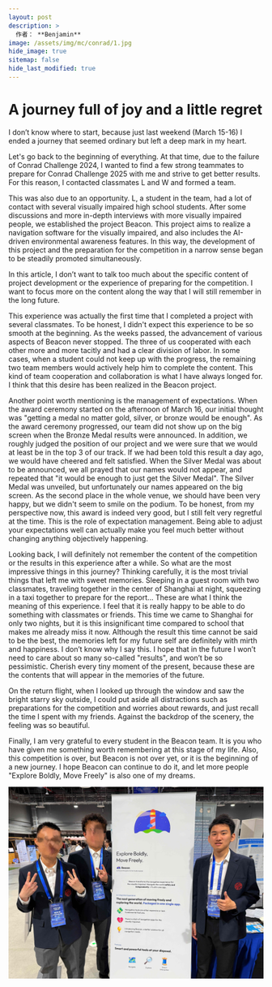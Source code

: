 ```yaml
---
layout: post
description: >
  作者： **Benjamin**
image: /assets/img/mc/conrad/1.jpg
hide_image: true
sitemap: false
hide_last_modified: true
---
```


# A journey full of joy and a little regret

I don’t know where to start, because just last weekend (March 15-16) I ended a journey that seemed ordinary but left a deep mark in my heart.

Let's go back to the beginning of everything. At that time, due to the failure of Conrad Challenge 2024, I wanted to find a few strong teammates to prepare for Conrad Challenge 2025 with me and strive to get better results. For this reason, I contacted classmates L and W and formed a team.

This was also due to an opportunity. L, a student in the team, had a lot of contact with several visually impaired high school students. After some discussions and more in-depth interviews with more visually impaired people, we established the project Beacon. This project aims to realize a navigation software for the visually impaired, and also includes the AI-driven environmental awareness features. In this way, the development of this project and the preparation for the competition in a narrow sense began to be steadily promoted simultaneously.

In this article, I don’t want to talk too much about the specific content of project development or the experience of preparing for the competition. I want to focus more on the content along the way that I will still remember in the long future.

This experience was actually the first time that I completed a project with several classmates. To be honest, I didn't expect this experience to be so smooth at the beginning. As the weeks passed, the advancement of various aspects of Beacon never stopped. The three of us cooperated with each other more and more tacitly and had a clear division of labor. In some cases, when a student could not keep up with the progress, the remaining two team members would actively help him to complete the content. This kind of team cooperation and collaboration is what I have always longed for. I think that this desire has been realized in the Beacon project.

Another point worth mentioning is the management of expectations. When the award ceremony started on the afternoon of March 16, our initial thought was "getting a medal no matter gold, silver, or bronze would be enough". As the award ceremony progressed, our team did not show up on the big screen when the Bronze Medal results were announced. In addition, we roughly judged the position of our project and we were sure that we would at least be in the top 3 of our track. If we had been told this result a day ago, we would have cheered and felt satisfied. When the Silver Medal was about to be announced, we all prayed that our names would not appear, and repeated that "it would be enough to just get the Silver Medal". The Silver Medal was unveiled, but unfortunately our names appeared on the big screen. As the second place in the whole venue, we should have been very happy, but we didn't seem to smile on the podium. To be honest, from my perspective now, this award is indeed very good, but I still felt very regretful at the time. This is the role of expectation management. Being able to adjust your expectations well can actually make you feel much better without changing anything objectively happening.

Looking back, I will definitely not remember the content of the competition or the results in this experience after a while. So what are the most impressive things in this journey? Thinking carefully, it is the most trivial things that left me with sweet memories. Sleeping in a guest room with two classmates, traveling together in the center of Shanghai at night, squeezing in a taxi together to prepare for the report... These are what I think the meaning of this experience. I feel that it is really happy to be able to do something with classmates or friends. This time we came to Shanghai for only two nights, but it is this insignificant time compared to school that makes me already miss it now. Although the result this time cannot be said to be the best, the memories left for my future self are definitely with mirth and happiness. I don’t know why I say this. I hope that in the future I won’t need to care about so many so-called "results", and won’t be so pessimistic. Cherish every tiny moment of the present, because these are the contents that will appear in the memories of the future.

On the return flight, when I looked up through the window and saw the bright starry sky outside, I could put aside all distractions such as preparations for the competition and worries about rewards, and just recall the time I spent with my friends. Against the backdrop of the scenery, the feeling was so beautiful.

Finally, I am very grateful to every student in the Beacon team. It is you who have given me something worth remembering at this stage of my life. Also, this competition is over, but Beacon is not over yet, or it is the beginning of a new journey. I hope Beacon can continue to do it, and let more people "Explore Boldly, Move Freely" is also one of my dreams.

![](../../assets/img/mc/conrad/1.jpg)